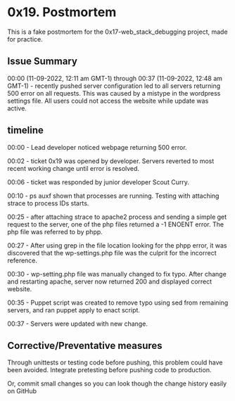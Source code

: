 # 0x19. Postmortem

This is a fake postmortem for the 0x17-web_stack_debugging project, made for practice.

## Issue Summary
00:00 (11-09-2022, 12:11 am GMT-1) through 00:37 (11-09-2022, 12:48 am GMT-1) - recently pushed server configuration led to all servers returning 500 error on all requests. This was caused by a mistype in the wordpress settings file. All users could not access the website while update was active.

## timeline

00:00 - Lead developer noticed webpage returning 500 error.

00:02 - ticket 0x19 was opened by developer. Servers reverted to most recent working change until error is resolved.

00:06 - ticket was responded by junior developer Scout Curry.

00:10 - ps auxf shown that processes are running. Testing with attaching strace to process IDs starts.

00:25 - after attaching strace to apache2 process and sending a simple get request to the server, one of the php files returned a -1 ENOENT error. The php file was referred to by phpp.

00:27 - After using grep in the file location looking for the phpp error, it was discovered that the wp-settings.php file was the culprit for the incorrect reference.

00:30 - wp-setting.php file was manually changed to fix typo. After change and restarting apache, server now returned 200 and displayed correct website.

00:35 - Puppet script was created to remove typo using sed from remaining servers, and ran puppet apply to enact script.

00:37 - Servers were updated with new change.

## Corrective/Preventative measures
Through unittests or testing code before pushing, this problem could have been avoided. Integrate pretesting before pushing code to production.

Or, commit small changes so you can look though the change history easily on GitHub
